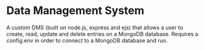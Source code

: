 # Data Management System
A custom DMS (built on node.js, express and ejs) that allows a user to create, read, update and delete entries on a MongoDB database. Requires a config.env in order to connect to a MongoDB database and run.
